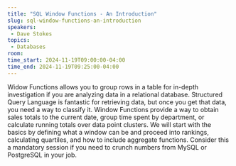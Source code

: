```yaml
---
title: "SQL Window Functions - An Introduction"
slug: sql-window-functions-an-introduction
speakers:
 - Dave Stokes
topics:
 - Databases
room: 
time_start: 2024-11-19T09:00:00-04:00
time_end: 2024-11-19T09:25:00-04:00
---
```


Widow Functions allows you to group rows in a table for in-depth investigation if you are analyzing data in a relational database. Structured Query Language is fantastic for retrieving data, but once you get that data, you need a way to classify it. Window Functions provide a way to obtain sales totals to the current date, group time spent by department, or calculate running totals over data point clusters. We will start with the basics by defining what a window can be and proceed into rankings, calculating quartiles, and how to include aggregate functions. Consider this a mandatory session if you need to crunch numbers from MySQL or PostgreSQL in your job.